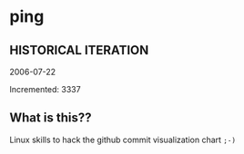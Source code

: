 # ping

## HISTORICAL ITERATION
2006-07-22

Incremented: 3337

## What is this?? 
Linux skills to hack the github commit visualization chart `;-)`
